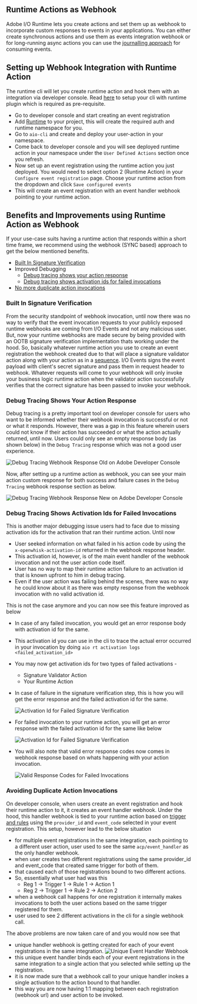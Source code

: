 
## Runtime Actions as Webhook

Adobe I/O Runtime lets you create actions and set them up as webhook to incorporate custom responses to events in your applications. You can either create synchronous actions and use them as events integration webhook or for long-running async actions you can use the [journalling approach](https://adobeio-codelabs-journaling-events-adobedocs.hlx.page/?src=/README.html) for consuming events.


## Setting up Webhook Integration with Runtime Action

The runtime cli will let you create runtime action and hook them with an integration via developer console. Read [here](https://www.adobe.io/apis/experienceplatform/runtime/docs.html#!adobedocs/adobeio-runtime/master/getting-started/setup.md) to setup your cli with runtime plugin which is required as pre-requisite.

- Go to developer console and start creating an event registration
- Add [Runtime](https://www.adobe.io/apis/experienceplatform/console/docs.html#!AdobeDocs/adobeio-console/master/services-enable-runtime.md) to your project, this will create the required auth and runtime namespace for you.
- Go to `aio-cli` and create and deploy your user-action in your namespace. 
- Come back to developer console and you will see deployed runtime action in your namespace under the `User Defined Actions` section once you refresh.
- Now set up an event registration using the runtime action you just deployed. You would need to select option 2 (Runtime Action) in your `Configure event registration` page. Choose your runtime action from the dropdown and click `Save configured events`
- This will create an event registration with an event handler webhook pointing to your runtime action. 


## Benefits and Improvements using Runtime Action as Webhook

If your use-case suits having a runtime action that responds within a short time frame, we recommend using the webhook (SYNC based) approach to get the below mentioned benefits.

- [Built In Signature Verification](#built-in-signature-verification)
- Improved Debugging 
    - [Debug tracing shows your action response](#debug-tracing-shows-your-action-response)
    - [Debug tracing shows activation ids for failed invocations](#debug-tracing-shows-activations-ids-for-failed-invocations)
- [No more duplicate action invocations](#avoiding-duplicate-action-invocations)


### Built In Signature Verification

From the security standpoint of webhook invocation, until now there was no way to verify that the event invocation requests to your publicly exposed runtime webhooks are coming from I/O Events and not any malicious user. But, now your runtime webhooks are made secure by being provided with an OOTB signature verification implementation thats working under the hood. So, basically whatever runtime action you use to create an event registration the webhook created due to that will place a signature validator action along with your action as in a [sequence](#https://github.com/AdobeDocs/adobeio-runtime/blob/master/reference/sequences_compositions.md). I/O Events signs the event payload with client's secret signature and pass them in request header to webhook. Whatever requests will come to your webhook will only invoke your business logic runtime action when the validator action successfully verifies that the correct signature has been passed to invoke your webhook.

### Debug Tracing Shows Your Action Response

Debug tracing is a pretty important tool on developer console for users who want to be informed whether their webhook invocation is successful or not or what it responds. However, there was a gap in this feature wherein users could not know if their action has succeeded or what the action actually returned, until now. Users could only see an empty response body (as shown below) in the `Debug Tracing` response which was not a good user experience.  

![Debug Tracing Webhook Response Old on Adobe Developer Console](../img/debug_tracing_webhook_response_before.png)

Now, after setting up a runtime action as webhook, you can see your main action custom response for both success and failure cases in the `Debug Tracing` webhook response section as below.

![Debug Tracing Webhook Response New on Adobe Developer Console](../img/debug_tracing_webhook_response_new.png)

### Debug Tracing Shows Activation Ids for Failed Invocations

This is another major debugging issue users had to face due to missing activation ids for the activation that ran their runtime action. Until now

 - User seeked information on what failed in his action code by using the `x-openwhisk-activation-id` returned in the webhook response header.
 - This activation id, however, is of the main event handler of the webhook invocation and not the user action code itself.
 - User has no way to map their runtime action failure to an activation id that is known upfront to him in debug tracing.
 - Even if the user action was failing behind the scenes, there was no way he could know about it as there was empty response from the webhook invocation with no valid activation id.

This is not the case anymore and you can now see this feature improved as below 

 - In case of any failed invocation, you would get an error response body with activation id for the same. 
 - This activation id you can use in the cli to trace the actual error occurred in your invocation by doing `aio rt activation logs <failed_activation_id>`
 - You may now get activation ids for two types of failed activations - 
   - Signature Validator Action 
   - Your Runtime Action  
 - In case of failure in the signature verification step, this is how you will get the error response and the failed activation id for the same.

    ![Activation Id for Failed Signature Verification](../img/activation_id_for_failed_signature.png)

 - For failed invocation to your runtime action, you will get an error response with the failed activation id for the same like below

    ![Activation Id for Failed Signature Verification](../img/activation_id_for_failed_user_action.png)

 - You will also note that valid error response codes now comes in webhook response based on whats happening with your action invocation.

    ![Valid Response Codes for Failed Invocations](../img/valid_error_code_for_failed_invocation.png)

    
### Avoiding Duplicate Action Invocations

On developer console, when users create an event registration and hook their runtime action to it, it creates an event handler webhook. Under the hood, this handler webhook is tied to your runtime action based on [trigger and rules](#https://github.com/AdobeDocs/adobeio-runtime/blob/master/reference/triggersrules.md) using the `provider_id` and `event_code` selected in your event registration. This setup, however lead to the below situation 
   - for multiple event registrations in the same integration, each pointing to a different user action, user used to see the same `acp/event_handler` as the only handler webhook.
   - when user creates two different registrations using the same provider_id and event_code that created same trigger for both of them.
   - that caused each of those registrations bound to two different actions.
   - So, essentially what user had was this
      -  Reg 1 → Trigger 1 → Rule 1 → Action 1
      -  Reg 2 → Trigger 1 → Rule 2 → Action 2
   - when a webhook call happens for one registration it internally makes invocations to both the user actions based on the same trigger registered for them. 
   - user used to see 2 different activations in the cli for a single webhook call.


The above problems are now taken care of and you would now see that 
   - unique handler webhook is getting created for each of your event registrations in the same integration.
   ![Unique Event Handler Webhook](../img/unique_event_handler_webhook.png)
   - this unique event handler binds each of your event registrations in the same integration to a single action that you selected while setting up the registration.
   - it is now made sure that a webhook call to your unique handler inokes a single activation to the action bound to that handler.
   - this way you are now having 1:1 mapping between each registration (webhook url) and user action to be invoked.












